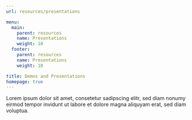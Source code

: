 ```yaml
---
url: resources/presentations

menu:
  main:
    parent: resources
    name: Presentations
    weight: 10
  footer:
    parent: resources
    name: Presentations
    weight: 10

title: Demos and Presentations
homepage: true
---
```

Lorem ipsum dolor sit amet, consetetur sadipscing elitr, sed 
diam nonumy eirmod tempor invidunt ut labore et dolore 
magna aliquyam erat, sed diam voluptua. 